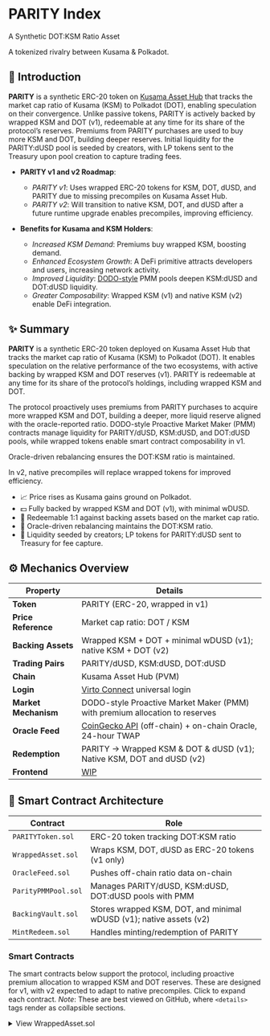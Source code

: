 # PARITY Index

A Synthetic DOT:KSM Ratio Asset

A tokenized rivalry between Kusama & Polkadot.

## 🚀 Introduction

**PARITY** is a synthetic ERC-20 token on [Kusama Asset Hub](https://kusama.network/) that tracks the market cap ratio of Kusama (KSM) to Polkadot (DOT), enabling speculation on their convergence. Unlike passive tokens, PARITY is actively backed by wrapped KSM and DOT (v1), redeemable at any time for its share of the protocol’s reserves. Premiums from PARITY purchases are used to buy more KSM and DOT, building deeper reserves. Initial liquidity for the PARITY:dUSD pool is seeded by creators, with LP tokens sent to the Treasury upon pool creation to capture trading fees.

- **PARITY v1 and v2 Roadmap**:
  - *PARITY v1*: Uses wrapped ERC-20 tokens for KSM, DOT, dUSD, and PARITY due to missing precompiles on Kusama Asset Hub.
  - *PARITY v2*: Will transition to native KSM, DOT, and dUSD after a future runtime upgrade enables precompiles, improving efficiency.

- **Benefits for Kusama and KSM Holders**:
  - *Increased KSM Demand*: Premiums buy wrapped KSM, boosting demand.
  - *Enhanced Ecosystem Growth*: A DeFi primitive attracts developers and users, increasing network activity.
  - *Improved Liquidity*: [DODO-style](https://docs.dodoex.io/en/product/pmm-algorithm) PMM pools deepen KSM:dUSD and DOT:dUSD liquidity.
  - *Greater Composability*: Wrapped KSM (v1) and native KSM (v2) enable DeFi integration.

## ✨ Summary

**PARITY** is a synthetic ERC-20 token deployed on Kusama Asset Hub that tracks the market cap ratio of Kusama (KSM) to Polkadot (DOT). It enables speculation on the relative performance of the two ecosystems, with active backing by wrapped KSM and DOT reserves (v1). PARITY is redeemable at any time for its share of the protocol’s holdings, including wrapped KSM and DOT.

The protocol proactively uses premiums from PARITY purchases to acquire more wrapped KSM and DOT, building a deeper, more liquid reserve aligned with the oracle-reported ratio. DODO-style Proactive Market Maker (PMM) contracts manage liquidity for PARITY/dUSD, KSM:dUSD, and DOT:dUSD pools, while wrapped tokens enable smart contract composability in v1. 

Oracle-driven rebalancing ensures the DOT:KSM ratio is maintained. 

In v2, native precompiles will replace wrapped tokens for improved efficiency.

- 📈 Price rises as Kusama gains ground on Polkadot.
- 💵 Fully backed by wrapped KSM and DOT (v1), with minimal wDUSD.
- 🔁 Redeemable 1:1 against backing assets based on the market cap ratio.
- 🧮 Oracle-driven rebalancing maintains the DOT:KSM ratio.
- 🧰 Liquidity seeded by creators; LP tokens for PARITY:dUSD sent to Treasury for fee capture.

## ⚙️ Mechanics Overview

| **Property**        | **Details**                                                                 |
|---------------------|-----------------------------------------------------------------------------|
| **Token**           | PARITY (ERC-20, wrapped in v1)                                              |
| **Price Reference** | Market cap ratio: DOT / KSM                                                 |
| **Backing Assets**  | Wrapped KSM + DOT + minimal wDUSD (v1); native KSM + DOT (v2)               |
| **Trading Pairs**   | PARITY/dUSD, KSM:dUSD, DOT:dUSD                                             |
| **Chain**           | Kusama Asset Hub (PVM)                                                      |
| **Login**           | [Virto Connect](https://demo.virto.dev/) universal login                    |
| **Market Mechanism**| DODO-style Proactive Market Maker (PMM) with premium allocation to reserves |
| **Oracle Feed**     | [CoinGecko API](https://www.coingecko.com/) (off-chain) + on-chain Oracle, 24-hour TWAP |
| **Redemption**      | PARITY → Wrapped KSM & DOT & dUSD (v1); Native KSM, DOT and dUSD (v2)              |
| **Frontend**        | [WIP](https://parity.birdbrain.lol/)                                       |

## 🧱 Smart Contract Architecture

| **Contract**          | **Role**                                                              |
|-----------------------|----------------------------------------------------------------------|
| `PARITYToken.sol`     | ERC-20 token tracking DOT:KSM ratio                                  |
| `WrappedAsset.sol`    | Wraps KSM, DOT, dUSD as ERC-20 tokens (v1 only)                      |
| `OracleFeed.sol`      | Pushes off-chain ratio data on-chain                                  |
| `ParityPMMPool.sol`   | Manages PARITY/dUSD, KSM:dUSD, DOT:dUSD pools with PMM               |
| `BackingVault.sol`    | Stores wrapped KSM, DOT, and minimal wDUSD (v1); native assets (v2)   |
| `MintRedeem.sol`      | Handles minting/redemption of PARITY                                 |

### Smart Contracts

The smart contracts below support the protocol, including proactive premium allocation to wrapped KSM and DOT reserves. These are designed for v1, with v2 expected to adapt to native precompiles. Click to expand each contract. *Note*: These are best viewed on GitHub, where `<details>` tags render as collapsible sections.

<details>
<summary>View WrappedAsset.sol</summary>

```solidity
// SPDX-License-Identifier: MIT
pragma solidity ^0.8.20;

import "@openzeppelin/contracts/token/ERC20/IERC20.sol";
import "@openzeppelin/contracts/access/Ownable.sol";

contract WrappedAsset is Ownable {
    string public name;
    string public symbol;
    uint8 public decimals = 18;
    uint256 public totalSupply;
    
    mapping(address => uint256) public balanceOf;
    mapping(address => mapping(address => uint256)) public allowance;
    
    IERC20 public nativeAsset; // Native KSM, DOT, or dUSD
    uint256 public reserve; // Native assets held
    
    event Transfer(address indexed from, address indexed to, uint256 value);
    event Approval(address indexed owner, address indexed spender, uint256 value);
    event Deposit(address indexed user, uint256 nativeAmount, uint256 wrappedAmount);
    event Withdraw(address indexed user, uint256 wrappedAmount, uint256 nativeAmount);

    constructor(string memory _name, string memory _symbol, address _nativeAsset) {
        name = _name;
        symbol = _symbol;
        nativeAsset = IERC20(_nativeAsset);
    }

    function deposit(uint256 amount) external {
        require(amount > 0, "Invalid amount");
        require(nativeAsset.transferFrom(msg.sender, address(this), amount), "Transfer failed");
        balanceOf[msg.sender] += amount;
        totalSupply += amount;
        reserve += amount;
        emit Deposit(msg.sender, amount, amount);
        emit Transfer(address(0), msg.sender, amount);
    }

    function withdraw(uint256 amount) external {
        require(amount > 0, "Invalid amount");
        require(balanceOf[msg.sender] >= amount, "Insufficient balance");
        balanceOf[msg.sender] -= amount;
        totalSupply -= amount;
        reserve -= amount;
        require(nativeAsset.transfer(msg.sender, amount), "Transfer failed");
        emit Withdraw(msg.sender, amount, amount);
        emit Transfer(msg.sender, address(0), amount);
    }

    function approve(address spender, uint256 amount) external returns (bool) {
        allowance[msg.sender][spender] = amount;
        emit Approval(msg.sender, spender, amount);
        return true;
    }

    function transfer(address to, uint256 amount) external returns (bool) {
        require(balanceOf[msg.sender] >= amount, "Insufficient balance");
        balanceOf[msg.sender] -= amount;
        balanceOf[to] += amount;
        emit Transfer(msg.sender, to, amount);
        return true;
    }

    function transferFrom(address from, address to, uint256 amount) external returns (bool) {
        require(balanceOf[from] >= amount, "Insufficient balance");
        require(allowance[from][msg.sender] >= amount, "Insufficient allowance");
        balanceOf[from] -= amount;
        balanceOf[to] += amount;
        allowance[from][msg.sender] -= amount;
        emit Transfer(from, to, amount);
        return true;
    }
}

Here's your content reformatted in Markdown for a `README.md`:

```markdown
# PARITY Protocol

## 🔍 Contract Viewer
- [View `BackingVault.sol`](./contracts/BackingVault.sol)
- [View `MintRedeem.sol`](./contracts/MintRedeem.sol)
- [View `ParityPMMPool.sol`](./contracts/ParityPMMPool.sol)

---

## ⚖️ Core Concepts

### What is PARITY?

- A synthetic token tracking the **DOT:KSM market cap ratio**.
- Backed by **wrapped KSM and DOT** (v1), with minimal `wDUSD` from fees or holding; **native KSM and DOT** in v2.
- **Price increases** as KSM outperforms DOT.
- Redeemable at **Net Asset Value (NAV)** for backing assets.
- Transparent, **non-custodial**, and **unruggable** by design.

---

## 🧪 Net Asset Value (NAV)

```

NAV = (Total Wrapped KSM & DOT Held + Vaulted wDUSD) ÷ PARITY Supply (v1)
OR
(Total Native KSM & DOT Held) ÷ PARITY Supply (v2)

```

- In v1: `wDUSD` (including premiums) is used to purchase wrapped KSM/DOT via PMM pools at oracle ratio.
- In v2: native assets used directly.
- Premiums boost NAV by buying more backing without increasing supply.
- Redeeming returns pro-rata share of KSM/DOT (`+wDUSD` in v1).

**Example:**
```

Oracle ratio = 10 (DOT = \$10B, KSM = \$1B)
Oracle prices: KSM = \$20, DOT = \$80
User mints 1 PARITY with \$11 wDUSD
→ \$10 used to buy 0.0833 wDOT + 0.1665 wKSM
→ \$1 premium buys extra backing in same ratio
→ NAV = \$11
→ Redeeming returns \~0.0875 wDOT + \~0.1748 wKSM

```

---

## 🔁 Dynamic Rebalancing

- Maintains ratio by:
  - Buying backing with all `wDUSD` (v1) or native (v2)
  - Redeeming PARITY for backing assets
  - Periodically rebalancing if ratio shifts >1%

**Example:**  
If ratio drops to 8, protocol sells wDOT for wKSM (or DOT for KSM in v2).

---

## 📈 Market Mechanics: PMM

DODO-style PMM contracts manage:
- `PARITY/dUSD`, `KSM/dUSD`, and `DOT/dUSD` with single-sided liquidity

```

Price(x) = P₀ × (1 + Κ × (x / R))
Where:
P₀ = Oracle price
Κ = 0.8 (curvature constant)
x = Trade size
R = Pool reserve (wDUSD)

````

### Premium Allocation:
- PARITY always minted at oracle price
- Full payment (including premium) buys backing via PMM
- NAV increases — no extra PARITY minted

### Benefits:
- Single-sided liquidity
- Oracle-anchored pricing
- Low slippage
- Capital efficient
- Reserve-growing protocol design

### Liquidity Provision:
- Seeded by creators
- LP tokens go to Treasury to earn fees

---

## 📊 NAV Dynamics

| Action                  | Effect on Supply | Effect on Pool Value | Effect on NAV     |
|------------------------|------------------|-----------------------|-------------------|
| Buy at premium         | ↑ Increases      | ↑ Increases           | ↑ Increases       |
| Sell back to pool      | ↓ Decreases      | ↓ Decreases           | Neutral / ↓       |
| Hold (no action)       | -                | -                     | ↑ (if others buy) |

---

## 💸 Fees & Revenue

- **Mint/Redeem Fee**: 0.25% (in wDUSD) → Treasury  
```solidity
uint256 fee = (amountIn * 25) / 10000;
````

* **Slippage Fee**: \~0.5% for off-oracle trades → Treasury
* **LP Fee Capture**: LP tokens go to Treasury, earn fees
* **Premiums**: 100% used to buy backing assets → ↑ NAV

---

## 🔐 Virto Connect Integration

* SSO for Kusama PVM ecosystem
* Wallet support: MetaMask, Nova, Talisman, WebAuthn
* Seamless UX across web2/web3

---

## 🔗 Oracle & Stablecoin Support

* **Oracle**: CoinGecko API → on-chain every 5 min, 24h TWAP

  * DIA integration coming
* **Stablecoin**: `wDUSD` in v1, `dUSD` (native) in v2

  * Bridged USDC fallback
* ⚠️ Oracle reliability is critical — decentralised options in roadmap

---

## 🧠 Project Goals

✅ Launch MVP on Kusama Asset Hub
🚧 Oracle-driven minting with premium allocation
🚧 Dynamic BackingVault rebalancing
🚧 PMM pools for all pairs
🚧 Basic frontend for mint/redeem/trade
🚧 Governance for Treasury LP management

---

## 🔮 Where does PARITY go?

* **PARITY v2**: Native precompile migration post-Kusama upgrade
* Decentralised oracle (DIA)
* * New synthetic matchups (e.g. ETH\:BTC and then other rivalries).

---

## 🧑‍💻 Development Directory

```
contracts/
├── PARITYToken.sol
├── WrappedAsset.sol
├── OracleFeed.sol
├── ParityPMMPool.sol
├── BackingVault.sol
└── MintRedeem.sol

frontend/
├── public/
├── pages/
└── components/

scripts/
└── updateOracle.ts

README.md
```

---

## 📜 License

**MIT** — Memeable. Forkable. Fundable.

```

